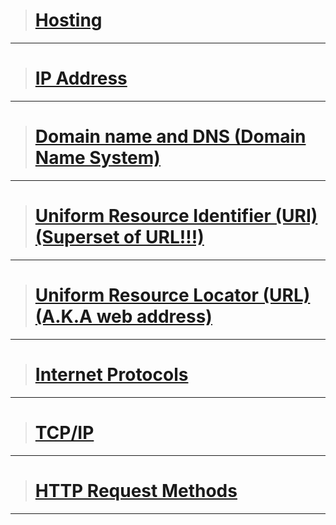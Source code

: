 > # [**Hosting**](sections/Hosting.md)
---
> # [**IP Address**](sections/IPaddress.md)
---
> # [**Domain name and DNS (Domain Name System)**](sections/DomainName_DNS.md)
---
> # [**Uniform Resource Identifier (URI) (Superset of URL!!!)**](sections/URI.md)
---
> # [**Uniform Resource Locator (URL) (A.K.A web address)**](sections/URL.md)
---
> # [**Internet Protocols**](sections/InternetProtocols.md)
---
> # [**TCP/IP**](sections/TCP_IP.md)
---
> # [**HTTP Request Methods**](sections/HTTP_Request.md)
---